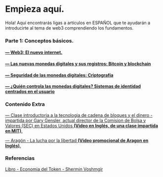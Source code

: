 # Empieza aquí.
Hola! Aquí encontrarás ligas a artículos en ESPAÑOL que te ayudarán a introducirte al tema de web3 comprendiendo los fundamentos.

### Parte 1: Conceptos básicos.
#### [— Web3: El nuevo internet.](https://https://github.com/Token-Economy-Book/SpanishTranslation/wiki/Redes-Tokenizadas%3A-Web3%2C-la-red-con-estado)

#### [— Las nuevas monedas digitales y sus registros: Bitcoin y blockchain](https://github.com/Token-Economy-Book/SpanishTranslation/wiki/Mantenimiento-de-un-registro-de-Tokens%3A--Bitcoin%2C-Blockchain-y-otros-Registros-Distribuidos)

#### [— Seguridad de las monedas digitales: Criptografía](https://github.com/Token-Economy-Book/SpanishTranslation/wiki/Seguridad-del-Token%3A-Criptograf%C3%ADa)

#### [— ¿Quién controla las monedas digitales? Sistemas de identidad centrados en el usuario](https://github.com/Token-Economy-Book/SpanishTranslation/wiki/Seguridad-del-Token%3A-Criptografía)







### Contenido Extra
[— Clase introductoria a la tecnologia de cadena de bloques y el dinero - impartida por Gary Gensler, actual director de la Comision de Bolsa y Valores (SEC) en Estados Unidos **(Video en Inglés, de una clase impartida en MIT)**.](https://www.youtube.com/watch?v=EH6vE97qIP4&) 

[— Aragón - La lucha por la libertad **(Video promocional de Aragon en Inglés)**.](https://www.youtube.com/watch?v=AqjIWmiAidw)




### Referencias
[Libro - Economia del Token - Shermin Voshmgir
](https://github.com/Token-Economy-Book/SpanishTranslation/wiki)
